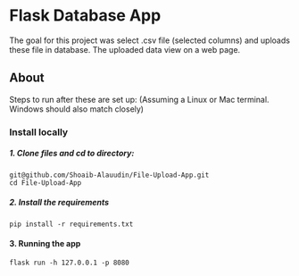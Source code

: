 # Flask Database App
The goal for this project was
 select .csv file (selected columns) and uploads these file in database. The uploaded data view on a web page.

## About 
Steps to run after these are set up: (Assuming a Linux or Mac terminal. Windows should also match closely)

### Install locally

##### 1. Clone files and cd to directory:
```
git@github.com/Shoaib-Alauudin/File-Upload-App.git
cd File-Upload-App
```
##### 2. Install the requirements

```
pip install -r requirements.txt
```

#### 3. Running the app

```
flask run -h 127.0.0.1 -p 8080
```